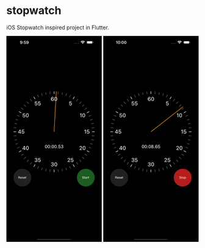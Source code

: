 # stopwatch

iOS Stopwatch inspired project in Flutter.

<img src="images/screen01.png" alt="screenshot 01" width="250"/>
<img src="images/screen02.png" alt="screenshot 02" width="250"/>
